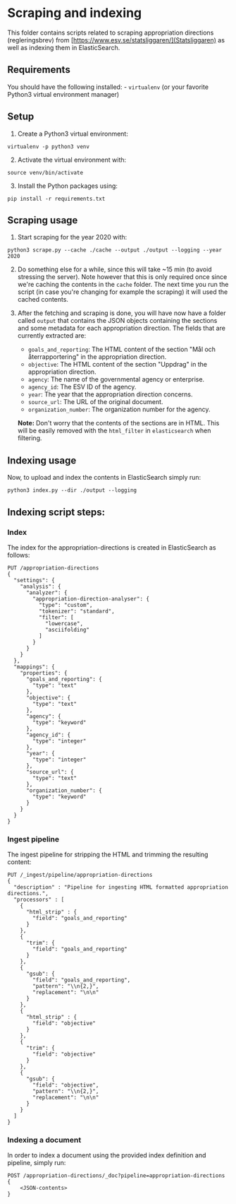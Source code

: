 # Scraping and indexing
This folder contains scripts related to scraping appropriation directions
(regleringsbrev) from [https://www.esv.se/statsliggaren/](Statsliggaren) as
well as indexing them in ElasticSearch.

## Requirements
You should have the following installed:
    - `virtualenv` (or your favorite Python3 virtual environment manager)

## Setup
1. Create a Python3 virtual environment:
```
virtualenv -p python3 venv
```

2. Activate the virtual environment with:
```
source venv/bin/activate
```

3. Install the Python packages using:
```
pip install -r requirements.txt
```

## Scraping usage
1. Start scraping for the year 2020 with:
```
python3 scrape.py --cache ./cache --output ./output --logging --year 2020
```

2. Do something else for a while, since this will take ~15 min (to avoid
   stressing the server). Note however that this is only required once since
   we're caching the contents in the `cache` folder. The next time you run the
   script (in case you're changing for example the scraping) it will used the
   cached contents.

3. After the fetching and scraping is done, you will have now have a folder
   called `output` that contains the JSON objects containing the sections and
   some metadata for each appropriation direction. The fields that are
   currently extracted are:

   - `goals_and_reporting`: The HTML content of the section "Mål och
     återrapportering" in the appropriation direction.
   - `objective`: The HTML content of the section "Uppdrag" in the
     appropriation direction.
   - `agency`: The name of the governmental agency or enterprise.
   - `agency_id`: The ESV ID of the agency.
   - `year`: The year that the appropriation direction concerns.
   - `source_url`: The URL of the original document.
   - `organization_number`: The organization number for the agency.

   **Note:** Don't worry that the contents of the sections are in HTML. This
   will be easily removed with the `html_filter` in `elasticsearch` when
   filtering.

## Indexing usage
Now, to upload and index the contents in ElasticSearch simply run:
```
python3 index.py --dir ./output --logging
```

## Indexing script steps:
### Index
The index for the appropriation-directions is created in ElasticSearch as
follows:

```
PUT /appropriation-directions
{
  "settings": {
    "analysis": {
      "analyzer": {
        "appropriation-direction-analyser": {
          "type": "custom",
          "tokenizer": "standard",
          "filter": [
            "lowercase",
            "asciifolding"
          ]
        }
      }
    }
  },
  "mappings": {
    "properties": {
      "goals_and_reporting": {
        "type": "text"
      },
      "objective": {
        "type": "text"
      },
      "agency": {
        "type": "keyword"
      },
      "agency_id": {
        "type": "integer"
      },
      "year": {
        "type": "integer"
      },
      "source_url": {
        "type": "text"
      },
      "organization_number": {
        "type": "keyword"
      }
    }
  }
}
```

### Ingest pipeline
The ingest pipeline for stripping the HTML and trimming the resulting content: 

```
PUT /_ingest/pipeline/appropriation-directions
{
  "description" : "Pipeline for ingesting HTML formatted appropriation directions.",
  "processors" : [
    {
      "html_strip" : {
        "field": "goals_and_reporting"
      }
    },
    {
      "trim": {
        "field": "goals_and_reporting"
      }
    },
    {
      "gsub": {
        "field": "goals_and_reporting",
        "pattern": "\\n{2,}",
        "replacement": "\n\n"
      }
    },
    {
      "html_strip" : {
        "field": "objective"
      }
    },
    {
      "trim": {
        "field": "objective"
      }
    },
    {
      "gsub": {
        "field": "objective",
        "pattern": "\\n{2,}",
        "replacement": "\n\n"
      }
    }
  ]
}
```

### Indexing a document
In order to index a document using the provided index definition and pipeline,
simply run:

```
POST /appropriation-directions/_doc?pipeline=appropriation-directions 
{
    <JSON-contents>
}
```
